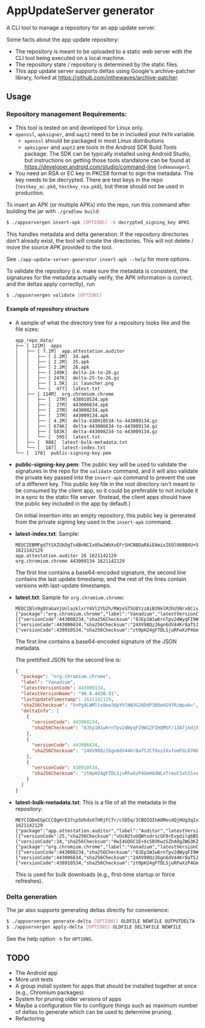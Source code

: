# AppUpdateServer generator
A CLI tool to manage a repository for an app update server.

Some facts about the app update repository:
* The repository is meant to be uploaded to a static web server with the CLI tool being executed on
  a local machine.
* The repository state / repository is determined by the static files.
* This app update server supports deltas using Google's archive-patcher library, forked at
  https://github.com/inthewaves/archive-patcher.

## Usage

### Repository management Requirements:
* This tool is tested on and developed for Linux only.
* `openssl`, `apksigner`, and `aapt2` need to be in included your `PATH` variable.
  * `openssl` should be packaged in most Linux distributions
  * `apksigner` and `aapt2` are tools in the Android SDK Build Tools package. The SDK can be
    typically installed using Android Studio, but instructions on getting those tools standalone can
    be found at https://developer.android.com/studio/command-line (`sdkmanager`).
* You need an RSA or EC key in PKCS8 format to sign the metadata. The key needs to be decrypted.
  There are test keys in the repo (`testkey_ec.pk8`, `testkey_rsa.pk8`), but these should not be
  used in production.

To insert an APK (or multiple APKs) into the repo, run this command after building the jar with
`./gradlew build`:

```bash
$ ./appservergen insert-apk [OPTIONS] -k decrypted_signing_key APKS
```

This handles metadata and delta generation. If the repository directories don't already exist, the
tool will create the directories. This will not delete / move the source APK provided to the tool.

See `./app-update-server-generator insert-apk --help` for more options.

To validate the repository (i.e. make sure the metadata is consistent, the signatures for the
metadata actually verify, the APK information is correct, and the deltas apply correctly), run

```bash
$ ./appservergen validate [OPTIONS]
```

#### Example of repository structure
* A sample of what the directory tree for a repository looks like and the file sizes:

  <!-- tree --dirsfirst --du -h app_repo_data -->
  ```plain
  app_repo_data/
  ├── [ 121M]  apps
  │   ├── [ 7.1M]  app.attestation.auditor
  │   │   ├── [ 2.2M]  24.apk
  │   │   ├── [ 2.2M]  25.apk
  │   │   ├── [ 2.2M]  26.apk
  │   │   ├── [ 249K]  delta-24-to-26.gz
  │   │   ├── [ 247K]  delta-25-to-26.gz
  │   │   ├── [ 1.5K]  ic_launcher.png
  │   │   └── [  477]  latest.txt
  │   ├── [ 114M]  org.chromium.chrome
  │   │   ├── [  27M]  438910534.apk
  │   │   ├── [  27M]  443006634.apk
  │   │   ├── [  27M]  443008234.apk
  │   │   ├── [  27M]  443009134.apk
  │   │   ├── [ 4.2M]  delta-438910534-to-443009134.gz
  │   │   ├── [ 674K]  delta-443006634-to-443009134.gz
  │   │   ├── [ 583K]  delta-443008234-to-443009134.gz
  │   │   └── [  595]  latest.txt
  │   ├── [  988]  latest-bulk-metadata.txt
  │   └── [  187]  latest-index.txt
  └── [  178]  public-signing-key.pem
  ```

* **public-signing-key.pem**: The public key will be used to validate the signatures in the repo for
  the `validate` command, and it will also validate the private key passed into the `insert-apk`
  command to prevent the use of a different key. This public key file in the root directory isn't
  meant to be consumed by the client app, so it could be preferable to not include it in a sync to
  the static file server.  (Instead, the client apps should have the public key included in the app
  by default.)
  
  On initial insertion into an empty repository, this public key is generated from the private
  signing key used in the `insert-apk` command.

* **latest-index.txt**: Sample:
  
  ```plain
  MEUCIEBMFgd7tSXZUkDgTs4BnNCIx05w2WbXvEFrSHCN8DaRAiEAmixIEQlU68BXU+5TD6Bou4216OdYeeZlOF8i8HbOsmQ=
  1621142129
  app.attestation.auditor 26 1621142129
  org.chromium.chrome 443009134 1621142129
  ```
  
  The first line contains a base64-encoded signature, the second line contains the last update
  timestamp, and the rest of the lines contain versions with last-update timestamps.
  
* **latest.txt**: Sample for `org.chromium.chrome`:
  
  ```plain
  MEQCIBln9g8VaGaVjUnlazklxrY4Vl2Yb2h/RWzeST5U8YzzAiB39klMJhUSNrx0CisZ3jQpZ9FjBKFOTRntJQdPmxq4KA==
  {"package":"org.chromium.chrome","label":"Vanadium","latestVersionCode":443009134,"latestVersionName":"90.0.4430.91","lastUpdateTimestamp":1621142129,"sha256Checksum":"V+Pg4LWMltx8ee3dpYhlNN3G20OdP3BOeH19fRiWpaA=","deltaInfo":[{"versionCode":443008234,"sha256Checksum":"0JEp1W1w6rnTpv2dWyqFI9W1ZFIHQMSF/1ZATjkdjXA="},{"versionCode":443006634,"sha256Checksum":"24XV98Qz26gn6dV44Kr8aTSJCf8oyIXxfomFGL87HGI="},{"versionCode":438910534,"sha256Checksum":"zt0pH24gFTDLSjuRFwXzP4GmH6dWLvTrmuC1xh1SxvM="}]}
  ```
  
  The first line contains a base64-encoded signature of the JSON metadata.
  
  The prettified JSON for the second line is:
  
  ```json
  {
    "package": "org.chromium.chrome",
    "label": "Vanadium",
    "latestVersionCode": 443009134,
    "latestVersionName": "90.0.4430.91",
    "lastUpdateTimestamp": 1621142129,
    "sha256Checksum": "V+Pg4LWMltx8ee3dpYhlNN3G20OdP3BOeH19fRiWpaA=",
    "deltaInfo": [
      {
        "versionCode": 443008234,
        "sha256Checksum": "0JEp1W1w6rnTpv2dWyqFI9W1ZFIHQMSF/1ZATjkdjXA="
      },
      {
        "versionCode": 443006634,
        "sha256Checksum": "24XV98Qz26gn6dV44Kr8aTSJCf8oyIXxfomFGL87HGI="
      },
      {
        "versionCode": 438910534,
        "sha256Checksum": "zt0pH24gFTDLSjuRFwXzP4GmH6dWLvTrmuC1xh1SxvM="
      }
    ]
  }
  ```

* **latest-bulk-metadata.txt**: This is a file of all the metadata in the repository:

  ```plain
  MEYCIQDeEGpCCCQgHrE37cp5Uhds6THRjFCfr/c5D5q/3CBQIQIhAOMecdQjHUg3qIxBtdMqWQ3g8tAbL2f/D7ZdVeJUsHxs
  1621142129
  {"package":"app.attestation.auditor","label":"Auditor","latestVersionCode":26,"latestVersionName":"26","lastUpdateTimestamp":1621142129,"sha256Checksum":"LZo/7Hr/tCoSidZGAr67iz/O1nhHBdUIkpWqrEVJh7I=","deltaInfo":[{"versionCode":25,"sha256Checksum":"xUsN2tuUQWtxdrscGF8rEvpdilq6BSb6fe8xLwaviAA="},{"versionCode":24,"sha256Checksum":"HwI4GQGC1E+Xc5BVKwzSZhAOgZWG3KZzfkTYk0mO5pg="}]}
  {"package":"org.chromium.chrome","label":"Vanadium","latestVersionCode":443009134,"latestVersionName":"90.0.4430.91","lastUpdateTimestamp":1621142129,"sha256Checksum":"V+Pg4LWMltx8ee3dpYhlNN3G20OdP3BOeH19fRiWpaA=","deltaInfo":[{"versionCode":443008234,"sha256Checksum":"0JEp1W1w6rnTpv2dWyqFI9W1ZFIHQMSF/1ZATjkdjXA="},{"versionCode":443006634,"sha256Checksum":"24XV98Qz26gn6dV44Kr8aTSJCf8oyIXxfomFGL87HGI="},{"versionCode":438910534,"sha256Checksum":"zt0pH24gFTDLSjuRFwXzP4GmH6dWLvTrmuC1xh1SxvM="}]}
  ```
  
  This is used for bulk downloads (e.g., first-time startup or force refreshes).

### Delta generation
The jar also supports generating deltas directly for convenience:
```bash
$ ./appservergen generate-delta [OPTIONS] OLDFILE NEWFILE OUTPUTDELTA
$ ./appservergen apply-delta [OPTIONS] OLDFILE DELTAFILE NEWFILE
```
See the help option `-h` for `OPTIONS`.

## TODO
* The Android app
* More unit tests
* A group install system for apps that should be installed together at once (e.g., Chromium
  packages)
* System for pruning older versions of apps
* Maybe a configuration file to configure things such as maximum number of deltas to generate which
  can be used to determine pruning.
* Refactoring
